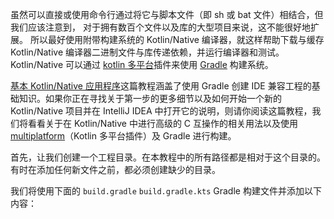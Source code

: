 
虽然可以直接或使用命令行<!--
-->通过将它与脚本文件（即 sh 或 bat 文件）相结合，但我们应该注意到，
对于拥有数百个文件以及库的大型项目来说，这不能很好地扩展。
所以最好使用附带构建系统的 Kotlin/Native 编译器，就这样<!--
-->帮助下载与缓存 Kotlin/Native 编译器二进制文件与库<!--
-->传递依赖，并运行编译器和测试。
Kotlin/Native 可以通过 [kotlin 多平台](/docs/reference/building-mpp-with-gradle.html)<!--
-->插件来使用 [Gradle](https://gradle.org) 构建系统。

[基本 Kotlin/Native 应用程序](basic-kotlin-native-app.html#create-gradle-project)<!--
-->这篇教程涵盖了使用 Gradle 创建 IDE 兼容工程的<!--
-->基础知识。如果你正在寻找关于第一步的更多细节<!--
-->以及如何开始一个新的 Kotlin/Native 项目并在 IntelliJ IDEA 中打开它的说明，则请你阅读<!--
-->这篇教程，我们将看看关于在 Kotlin/Native 中进行高级的 C 互操作的相关用法<!--
-->以及使用
[multiplatform](/docs/reference/building-mpp-with-gradle.html)<!--
-->（Kotlin 多平台插件）及 Gradle 进行构建。

首先，让我们创建一个工程目录。在本教程中的所有路径都是相对于这个目录的。有时<!--
-->在添加任何新文件之前，都必须创建缺少的目录。

我们将使用下面的
<span class="multi-language-span" data-lang="groovy">
`build.gradle` 
</span>
<span class="multi-language-span" data-lang="kotlin">
`build.gradle.kts` 
</span>
Gradle 构建文件并添加以下内容：